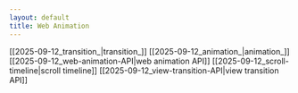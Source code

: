 ```yaml
---
layout: default
title: Web Animation
---
```

[[2025-09-12_transition_|transition_]]
[[2025-09-12_animation_|animation_]]
[[2025-09-12_web-animation-API|web animation API]]
[[2025-09-12_scroll-timeline|scroll timeline]]
[[2025-09-12_view-transition-API|view transition API]]
